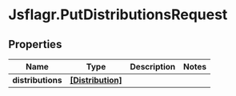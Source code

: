 # Jsflagr.PutDistributionsRequest

## Properties
Name | Type | Description | Notes
------------ | ------------- | ------------- | -------------
**distributions** | [**[Distribution]**](Distribution.md) |  | 


